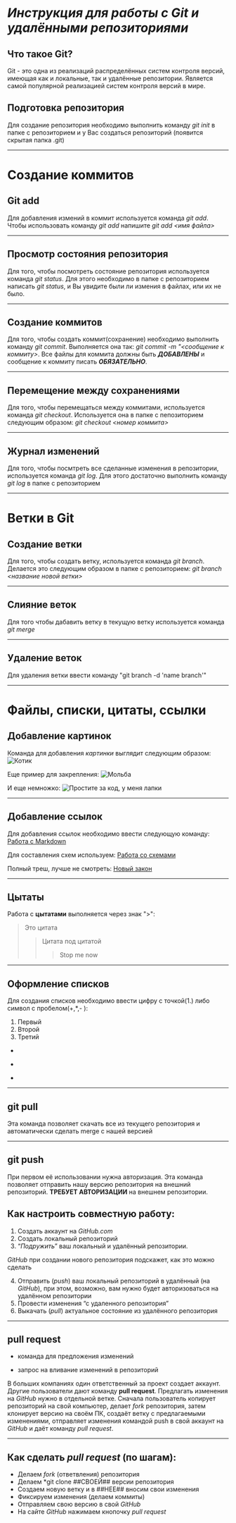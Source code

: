# ***Инструкция для работы с Git и удалёнными репозиториями***

## Что такое Git?

Git - это одна из реализаций распределённых систем контроля версий, имеющая как и локальные, так и удалённые репозитории. 
Является самой популярной реализацией систем контроля версий в мире.

## Подготовка репозитория
Для создание репозитория необходимо выполнить команду *git init*  в папке с репозиторием и у Вас создаться репозиторий (появится скрытая папка .git)
***

# **Создание коммитов**

## Git add

Для добавления измений в коммит используется команда *git add*. Чтобы использовать команду *git add* напишите *git add <имя файла>*
***

## Просмотр состояния репозитория

Для того, чтобы посмотреть состояние репозитория используется команда *git status*. Для этого необходимо в папке с репозиторием написать *git status*, и Вы увидите были ли измения в файлах, или их не было.
***

## Создание коммитов
Для того, чтобы создать коммит(сохранение) необходимо выполнить команду *git commit*. Выполняется она так: *git commit -m "<сообщение к коммиту>*. Все файлы для коммита должны быть ***ДОБАВЛЕНЫ*** и сообщение к коммиту писать ***ОБЯЗАТЕЛЬНО***.
***

## Перемещение между сохранениями
Для того, чтобы перемещаться между коммитами, используется команда *git checkout*. Используется она в папке с пепозиторием следующим образом: *git checkout <номер коммита>*
***

## Журнал изменений
Для того, чтобы посмтреть все сделанные изменения в репозитории, используется команда *git log*. Для этого достаточно выполнить команду *git log* в папке с репозиторием
***

# **Ветки в Git**

## Создание ветки

Для того, чтобы создать ветку, используется команда *git branch*. Делается это следующим образом в папке с репозиторием: *git branch <название новой ветки>*
***

## Слияние веток

Для того чтобы дабавить ветку в текущую ветку используется команда *git merge <name branch>*
***

## Удаление веток
Для удаления ветки ввести команду "git branch -d 'name branch'"
***

# **Файлы, списки, цитаты, ссылки**

## Добавление картинок
Команда для добавления *картинки* выглядит следующим образом:
![Котик](https://i.pinimg.com/originals/a4/3a/eb/a43aeb77fd04b79fb2642c6be8686489.jpg)

Еще пример для закрепления:
![Мольба](https://krasivosti.pro/uploads/posts/2021-04/1617954648_9-p-kot-prosit-11.jpg)

И еще немножко:
![Простите за код, у меня лапки](https://otvet.imgsmail.ru/download/74337581_f307253f00167892b98c0970e90a9d96_800.jpg)
***

## Добавление ссылок

Для добавления ссылок необходимо ввести следующую команду: 
[Работа с Markdown](https://texterra.ru/blog/ischerpyvayushchaya-shpargalka-po-sintaksisu-razmetki-markdown-na-zametku-avtoram-veb-razrabotchikam.html)

Для составления схем используем: 
[Работа со схемами](https://app.diagrams.net)

Полный треш, лучше не смотреть: 
[Новый закон](https://rg.ru/documents/2022/09/21/prezident-ukaz647-site-dok.html)
***

## Цытаты

Работа с **цытатами** выполняется через знак ">":
> Это цитата 
>> Цитата под цитатой
>>> Stop me now
***

## Оформление списков

Для создания списков необходимо ввести цифру с точкой(1.) либо символ с пробелом(+,*,- ):
1. Первый
2. Второй
3. Третий

+ 
* 
- 
***

## git pull
Эта команда позволяет скачать все из текущего репозитория и автоматически сделать merge с нашей версией
***

## git push
При первом её использовании нужна авторизация.
Эта команда позволяет отправить нашу версию репозитория на внешний репозиторий. **ТРЕБУЕТ АВТОРИЗАЦИИ** на внешнем репозитории.

## Как настроить совместную работу:

1. Создать аккаунт на *GitHub.com*
2. Создать локальный репозиторий
3. “*Подружить*” ваш локальный и удалённый репозитории. 
    
*GitHub* при создании нового репозитория подскажет, как это можно сделать
    
4. Отправить (*push*) ваш локальный репозиторий в удалённый (на *GitHub*), при этом, возможно, вам нужно будет авторизоваться на удалённом репозитории
5. Провести изменения “с удаленного репозитория”
6. Выкачать (*pull*) актуальное состояние из удалённого репозитория
***

## pull request

- команда для предложения изменений 

- запрос на вливание изменений в репозиторий

В больших компаниях один ответственный за проект создает аккаунт. Другие пользователи дают команду **pull request**. Предлагать изменения на *GitHub* нужно в отдельной ветке. 
Сначала пользователь копирует репозиторий на свой компьютер, делает *fork* репозитория, затем клонирует версию на своём ПК, создаёт ветку с предлагаемыми изменениями, отправляет изменения командой push в свой аккаунт на *GitHub* и даёт команду *pull request*.
***
    
## Как сделать *pull request* (по шагам):
- Делаем *fork* (ответвления) репозитория
- Делаем *git clone ##СВОЕЙ## версии репозитория
- Создаем новую ветку и в ##НЕЕ## вносим свои изменения
- Фиксируем изменения (делаем коммиты)
- Отправляем свою версию в свой *GitHub* 
- На сайте *GitHub* нажимаем кнопочку *pull request*
